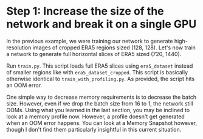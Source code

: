 # Step 1: Increase the size of the network and break it on a single GPU
In the previous example, we were training our network to generate high-resolution images of cropped ERA5 regions sized (128, 128). Let's now train a network to generate full horizontal slices of ERA5 sized (720, 1440). 

Run `train.py`. This script loads full ERA5 slices using `era5_dataset` instead of smaller regions like with `era5_dataset_cropped`. This script is basically otherwise identical to `train_with_profiling.py`. As provided, the script hits an OOM error.

One simple way to decrease memory requirements is to decrease the batch size. However, even if we drop the batch size from 16 to 1, the network still OOMs. Using what you learned in the last section, you may be inclined to look at a memory profile now. However, a profile doesn't get generated when an OOM error happens. You can look at a Memory Snapshot however, though I don't find them particularly insightful in this current situation.
